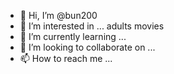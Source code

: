 - 👋 Hi, I’m @bun200
- 👀 I’m interested in ... adults movies 
- 🌱 I’m currently learning ...
- 💞️ I’m looking to collaborate on ...
- 📫 How to reach me ...

<!---
bun200/bun200 is a ✨ special ✨ repository because its `README.md` (this file) appears on your GitHub profile.
You can click the Preview link to take a look at your changes.
--->
